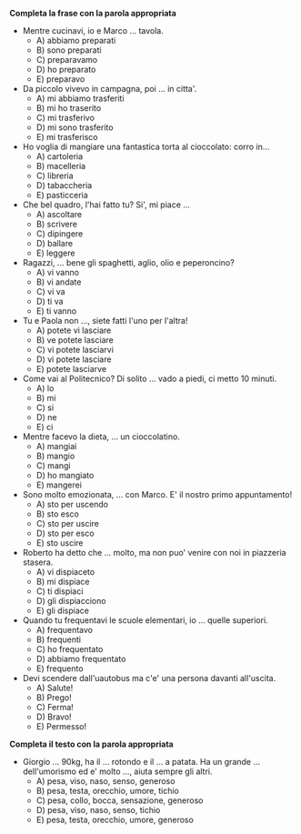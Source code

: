 **Completa la frase con la parola appropriata**

- Mentre cucinavi, io e Marco ... tavola.
    - A) abbiamo preparati
    - B) sono preparati
    - C) preparavamo
    - D) ho preparato
    - E) preparavo
- Da piccolo vivevo in campagna, poi ... in citta'.
    - A) mi abbiamo trasferiti
    - B) mi ho traserito
    - C) mi trasferivo
    - D) mi sono trasferito
    - E) mi trasferisco
- Ho voglia di mangiare una fantastica torta al cioccolato: corro in...
    - A) cartoleria
    - B) macelleria
    - C) libreria
    - D) tabaccheria
    - E) pasticceria
- Che bel quadro, l'hai fatto tu? Si', mi piace ...
    - A) ascoltare
    - B) scrivere
    - C) dipingere
    - D) ballare
    - E) leggere
- Ragazzi, ... bene gli spaghetti, aglio, olio e peperoncino?
    - A) vi vanno
    - B) vi andate
    - C) vi va
    - D) ti va
    - E) ti vanno
- Tu e Paola non ..., siete fatti l'uno per l'altra!
    - A) potete vi lasciare
    - B) ve potete lasciare
    - C) vi potete lasciarvi
    - D) vi potete lasciare
    - E) potete lasciarve
- Come vai al Politecnico? Di solito ... vado a piedi, ci metto 10 minuti.
    - A) lo
    - B) mi
    - C) si
    - D) ne
    - E) ci
- Mentre facevo la dieta, ... un cioccolatino.
    - A) mangiai
    - B) mangio
    - C) mangi
    - D) ho mangiato
    - E) mangerei
- Sono molto emozionata, ... con Marco. E' il nostro primo appuntamento!
    - A) sto per uscendo
    - B) sto esco
    - C) sto per uscire
    - D) sto per esco
    - E) sto uscire
- Roberto ha detto che ... molto, ma non puo' venire con noi in piazzeria stasera.
    - A) vi dispiaceto
    - B) mi dispiace
    - C) ti dispiaci
    - D) gli dispiacciono
    - E) gli dispiace
- Quando tu frequentavi le scuole elementari, io ... quelle superiori.
    - A) frequentavo
    - B) frequenti
    - C) ho frequentato
    - D) abbiamo frequentato
    - E) frequento
- Devi scendere dall'uautobus ma c'e' una persona davanti all'uscita.
    - A) Salute!
    - B) Prego!
    - C) Ferma!
    - D) Bravo!
    - E) Permesso!





**Completa il testo con la parola appropriata**

- Giorgio ... 90kg, ha il ... rotondo e il ... a patata. Ha un grande ... dell'umorismo ed e' molto ..., aiuta sempre gli altri.
    - A) pesa, viso, naso, senso, generoso
    - B) pesa, testa, orecchio, umore, tichio
    - C) pesa, collo, bocca, sensazione, generoso
    - D) pesa, viso, naso, senso, tichio
    - E) pesa, testa, orecchio, umore, generoso
